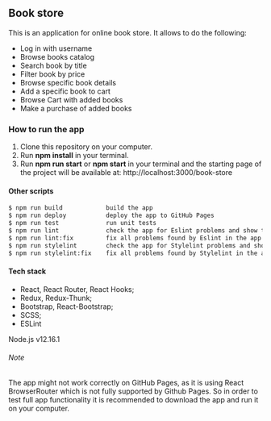## **Book store**

This is an application for online book store. It allows to do the following:
- Log in with username
- Browse books catalog
- Search book by title
- Filter book by price
- Browse specific book details
- Add a specific book to cart
- Browse Cart with added books
- Make a purchase of added books

### **How to run the app**

1. Clone this repository on your computer.
2. Run **npm install** in your terminal.
3. Run **npm run start** or **npm start** in your terminal and the starting page of the project will be available at: http://localhost:3000/book-store

#### Other scripts

```sh
$ npm run build            build the app
$ npm run deploy           deploy the app to GitHub Pages
$ npm run test             run unit tests
$ npm run lint             check the app for Eslint problems and show them
$ npm run lint:fix         fix all problems found by Eslint in the app
$ npm run stylelint        check the app for Stylelint problems and show them
$ npm run stylelint:fix    fix all problems found by Stylelint in the app
```
#### Tech stack

- React, React Router, React Hooks;
- Redux, Redux-Thunk;
- Bootstrap, React-Bootstrap;
- SCSS;
- ESLint

Node.js v12.16.1

###### Note

The app might not work correctly on GitHub Pages, as it is using React BrowserRouter which is not fully supported by Github Pages. So in order to test full app functionality it is recommended to download the app and run it on your computer.

